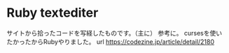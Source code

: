 # Ruby textediter
 サイトから拾ったコードを写経したものです。（主に）
 参考に。
 cursesを使いたかったからRubyやりました。
 url https://codezine.jp/article/detail/2180
